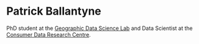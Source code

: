 # Patrick Ballantyne

PhD student at the [Geographic Data Science Lab](https://www.liverpool.ac.uk/geographic-data-science/) and Data Scientist at the [Consumer Data Research Centre](https://www.cdrc.ac.uk/).
